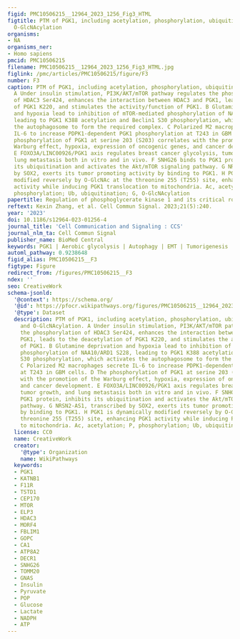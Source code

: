 ```yaml
---
figid: PMC10506215__12964_2023_1256_Fig3_HTML
figtitle: PTM of PGK1, including acetylation, phosphorylation, ubiquitination and
  O-GlcNAcylation
organisms:
- NA
organisms_ner:
- Homo sapiens
pmcid: PMC10506215
filename: PMC10506215__12964_2023_1256_Fig3_HTML.jpg
figlink: /pmc/articles/PMC10506215/figure/F3
number: F3
caption: PTM of PGK1, including acetylation, phosphorylation, ubiquitination and O-GlcNAcylation.
  A Under insulin stimulation, PI3K/AKT/mTOR pathway regulates the phosphorylation
  of HDAC3 Ser424, enhances the interaction between HDAC3 and PGK1, leads to the deacetylation
  of PGK1 K220, and stimulates the activity/function of PGK1. B Glutamine deprivation
  and hypoxia lead to inhibition of mTOR-mediated phosphorylation of NAA10/ARD1 S228,
  leading to PGK1 K388 acetylation and Beclin1 S30 phosphorylation, which activates
  the autophagosome to form the required complex. C Polarized M2 macrophages secrete
  IL-6 to increase PDPK1-dependent PGK1 phosphorylation at T243 in GBM cells. D The
  phosphorylation of PGK1 at serine 203 (S203) correlates with the promotion of the
  Warburg effect, hypoxia, expression of oncogenic genes, and cancer development.
  E FOXO3A/LINC00926/PGK1 axis regulates breast cancer glycolysis, tumor growth, and
  lung metastasis both in vitro and in vivo. F SNHG26 binds to PGK1 protein, inhibits
  its ubiquitination and activates the Akt/mTOR signaling pathway. G NRSN2-AS1, transcribed
  by SOX2, exerts its tumor promoting activity by binding to PGK1. H PGK1 is dynamically
  modified reversely by O-GlcNAc at the threonine 255 (T255) site, enhancing PGK1
  activity while inducing PGK1 translocation to mitochondria. Ac, acetylation; P,
  phosphorylation; Ub, ubiquitination; G, O-GlcNAcylation
papertitle: Regulation of phosphoglycerate kinase 1 and its critical role in cancer
reftext: Kexin Zhang, et al. Cell Commun Signal. 2023;21(5):240.
year: '2023'
doi: 10.1186/s12964-023-01256-4
journal_title: 'Cell Communication and Signaling : CCS'
journal_nlm_ta: Cell Commun Signal
publisher_name: BioMed Central
keywords: PGK1 | Aerobic glycolysis | Autophagy | EMT | Tumorigenesis
automl_pathway: 0.9238648
figid_alias: PMC10506215__F3
figtype: Figure
redirect_from: /figures/PMC10506215__F3
ndex: ''
seo: CreativeWork
schema-jsonld:
  '@context': https://schema.org/
  '@id': https://pfocr.wikipathways.org/figures/PMC10506215__12964_2023_1256_Fig3_HTML.html
  '@type': Dataset
  description: PTM of PGK1, including acetylation, phosphorylation, ubiquitination
    and O-GlcNAcylation. A Under insulin stimulation, PI3K/AKT/mTOR pathway regulates
    the phosphorylation of HDAC3 Ser424, enhances the interaction between HDAC3 and
    PGK1, leads to the deacetylation of PGK1 K220, and stimulates the activity/function
    of PGK1. B Glutamine deprivation and hypoxia lead to inhibition of mTOR-mediated
    phosphorylation of NAA10/ARD1 S228, leading to PGK1 K388 acetylation and Beclin1
    S30 phosphorylation, which activates the autophagosome to form the required complex.
    C Polarized M2 macrophages secrete IL-6 to increase PDPK1-dependent PGK1 phosphorylation
    at T243 in GBM cells. D The phosphorylation of PGK1 at serine 203 (S203) correlates
    with the promotion of the Warburg effect, hypoxia, expression of oncogenic genes,
    and cancer development. E FOXO3A/LINC00926/PGK1 axis regulates breast cancer glycolysis,
    tumor growth, and lung metastasis both in vitro and in vivo. F SNHG26 binds to
    PGK1 protein, inhibits its ubiquitination and activates the Akt/mTOR signaling
    pathway. G NRSN2-AS1, transcribed by SOX2, exerts its tumor promoting activity
    by binding to PGK1. H PGK1 is dynamically modified reversely by O-GlcNAc at the
    threonine 255 (T255) site, enhancing PGK1 activity while inducing PGK1 translocation
    to mitochondria. Ac, acetylation; P, phosphorylation; Ub, ubiquitination; G, O-GlcNAcylation
  license: CC0
  name: CreativeWork
  creator:
    '@type': Organization
    name: WikiPathways
  keywords:
  - PGK1
  - KATNB1
  - F11R
  - TSTD1
  - CEP170
  - MTOR
  - ELP3
  - HDAC3
  - MORF4
  - FBLIM1
  - GOPC
  - CA1
  - ATP8A2
  - DECR1
  - SNHG26
  - TOMM20
  - GNAS
  - Insulin
  - Pyruvate
  - POP
  - Glucose
  - Lactate
  - NADPH
  - ATP
---
```

